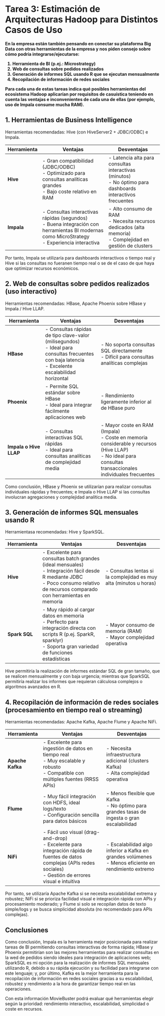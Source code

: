 # Tarea 3: Estimación de Arquitecturas Hadoop para Distintos Casos de Uso

<strong>En la empresa están también pensando en conectar su plataforma Big Data con otras herramientas de la empresa y nos piden consejo sobre cómo podría integrarse/ejecutarse:
1. Herramienta de BI (p.ej.: Microstrategy)
2. Web de consultas sobre pedidos realizados
3. Generación de informes SQL usando R que se ejecutan mensualmente
4. Recopilación de información de redes sociales

Para cada una de estas tareas indica qué posibles herramientas del ecosistema Hadoop aplicarían por requisitos de casuística teniendo en cuenta las ventajas e inconvenientes de cada una de ellas (por ejemplo, uso de Impala consume mucha RAM).</strong>

##

## 1. Herramientas de Business Intelligence

Herramientas recomendadas: Hive (con HiveServer2 + JDBC/ODBC) e Impala.

| Herramienta | Ventajas                                                                                                            | Desventajas                                                        |
|-------------|---------------------------------------------------------------------------------------------------------------------|--------------------------------------------------------------------|
| **Hive**    | - Gran compatibilidad (JDBC/ODBC)<br>- Optimizado para consultas analíticas grandes<br>- Bajo coste relativo en RAM | - Latencia alta para consultas interactivas (minutos)<br>- No óptimo para dashboards interactivos frecuentes |
| **Impala**  | - Consultas interactivas rápidas (segundos)<br>- Buena integración con herramientas BI modernas como MicroStrategy<br>- Experiencia interactiva | - Alto consumo de RAM<br>- Necesita recursos dedicados (alta memoria)<br>- Complejidad en gestión de clusters |

Por tanto, Impala se utilizaría para dashboards interactivos o tiempo real y Hive si las consultas no fueranen tiempo real o se de el caso de que haya que optimizar recursos económicos.

## 2. Web de consultas sobre pedidos realizados (uso interactivo)

Herramientas recomendadas: HBase, Apache Phoenix sobre HBase y Impala / Hive LLAP.

| Herramienta | Ventajas                                                                                                            | Desventajas                                                        |
|-------------|---------------------------------------------------------------------------------------------------------------------|--------------------------------------------------------------------|
| **HBase**    |	- Consultas rápidas de tipo clave-valor (milisegundos)<br>- Ideal para consultas frecuentes con baja latencia<br>- Excelente escalabilidad horizontal | - No soporta consultas SQL directamente<br>- Difícil para consultas analíticas complejas |
| **Phoenix**  | - Permite SQL estándar sobre HBase<br>- Ideal para integrar fácilmente aplicaciones web | - Rendimiento ligeramente inferior al de HBase puro |
| **Impala o Hive LLAP**  | - Consultas interactivas SQL rápidas<br>- Ideal para consultas analíticas de complejidad media | - Mayor coste en RAM (Impala)<br>- Coste en memoria considerable y recursos (Hive LLAP)<br>- No ideal para consultas transaccionales individuales frecuentes |

Como conclusión, HBase y Phoenix se utilizarían para realizar consultas individuales rápidas y frecuentes; e Impala o Hive LLAP si las consultas involucran agregaciones y complejidad analítica media.

## 3. Generación de informes SQL mensuales usando R

Herramientasa recomendadas: Hive y SparkSQL.

| Herramienta | Ventajas                                                                                                            | Desventajas                                                        |
|-------------|---------------------------------------------------------------------------------------------------------------------|--------------------------------------------------------------------|
| **Hive**    | - Excelente para consultas batch grandes (ideal mensuales)<br>- Integración fácil desde R mediante JDBC<br>- Poco consumo relativo de recursos comparado con herramientas en memoria | - Consultas lentas si la complejidad es muy alta (minutos u horas) |
| **Spark SQL**  | - Muy rápido al cargar datos en memoria<br>- Perfecto para integración directa con scripts R (p.ej. SparkR, sparklyr)<br>- Soporta gran variedad de funciones estadísticas | - Mayor consumo de memoria (RAM)<br>- Mayor complejidad operativa |

Hive permitiría la realización de informes estándar SQL de gran tamaño, que se realicen mensualmente y con baja urgencia; mientras que SparkSQL permitiría realizar los informes que requieran cálculosa complejos o algoritmos avanzados en R.

## 4. Recopilación de información de redes sociales (procesamiento en tiempo real o streaming)

Herramientas recomendadas: Apache Kafka, Apache Flume y Apache NiFi.

| Herramienta | Ventajas                                                                                                            | Desventajas                                                        |
|-------------|---------------------------------------------------------------------------------------------------------------------|--------------------------------------------------------------------|
| **Apache Kafka**    |		- Excelente para ingestión de datos en tiempo real<br>- Muy escalable y robusto<br>- Compatible con múltiples fuentes (RRSS APIs) | - Necesita infraestructura adicional (clusters Kafka)<br>- Alta complejidad operativa |
| **Flume**  | 	- Muy fácil integración con HDFS, ideal logs/texto<br>- Configuración sencilla para datos básicos | - Menos flexible que Kafka<br>- No óptimo para grandes tasas de ingesta o gran escalabilidad |
| **NiFi**  | - Fácil uso visual (drag-and-drop)<br>- Excelente para integración rápida de fuentes de datos complejas (APIs redes sociales)<br>- Gestión de errores visual e intuitiva | - Escalabilidad algo inferior a Kafka en grandes volúmenes<br>- Menos eficiente en rendimiento extremo |

Por tanto, se utilizaría Apache Kafka si se necesita escalabilidad extrema y robustez; NiFi si se prioriza facilidad visual e integración rápida con APIs y procesamiento moderado; y Flume si solo se recopilan datos de texto simple/logs y se busca simplicidad absoluta (no recomendado para APIs complejas).

## Conclusiones

Como conclusión, Impala es la herramienta mejor posicionada para realizar tareas de BI permitiendo consultas interactivas de forma rápida; HBase y Phoenix permitirían son las mejores herramientas para realizar consultas en la wed de pedidos siendo ideales para integración de aplicaciones web; SparkSQL es mi opción para la realización de informes SQL mensuales utilizando R, debido a su rápida ejecución y su facilidad para integrarse con este lenguaje; y, por último, Kafka es la mejor herramienta para la recopilación de información en redes sociales gracias a su escalabilidad, robustez y rendimiento a la hora de garantizar tiempo real en las operaciones.

Con esta información MovieBuster podrá evaluar  qué herramientas elegir según la prioridad: rendimiento interactivo, escalabilidad, simplicidad o coste en recursos.
